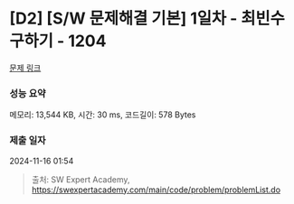 # [D2] [S/W 문제해결 기본] 1일차 - 최빈수 구하기 - 1204 

[문제 링크](https://swexpertacademy.com/main/code/problem/problemDetail.do?contestProbId=AV13zo1KAAACFAYh) 

### 성능 요약

메모리: 13,544 KB, 시간: 30 ms, 코드길이: 578 Bytes

### 제출 일자

2024-11-16 01:54



> 출처: SW Expert Academy, https://swexpertacademy.com/main/code/problem/problemList.do
